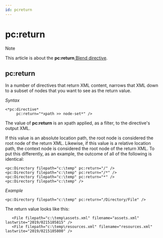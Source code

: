 ```yaml
---
id: pcreturn
---
```


# pc:return



> [!NOTE]
> This article is about the **pc:return**[ Blend directive](/docs/Repositories/Blend%20directives).

## **pc:return**

In a number of directives that return XML content, narrows that XML down to a subset of nodes that you want to see as the return value.

*Syntax*

```
<*pc:directive*
     pc:return="*xpath >> node-set*" />
```

The value of **pc:return** is an xpath applied, as a filter, to the directive's output XML.

If this value is an absolute location path, the root node is considered the root node of the return XML. Likewise, if this value is a relative location path, the context node is considered the root node of the return XML. To put this differently, as an example, the outcome of all of the following is identical:

```language-xml
<pc:Directory filepath="c:\temp" pc:return="/" />
<pc:Directory filepath="c:\temp" pc:return="/*" />
<pc:Directory filepath="c:\temp" pc:return="*" />
<pc:Directory filepath="c:\temp" />
```

*Example*

```language-xml
<pc:Directory filepath="c:\temp" pc:return="/Directory/File" />
```

The return value looks like this:

```language-xml
   <File filepath="c:\temp\assets.xml" filename="assets.xml" lastwrite="2019/0215105815" />
   <File filepath="c:\temp\resources.xml" filename="resources.xml" lastwrite="2019/0215105800" />
```

 
